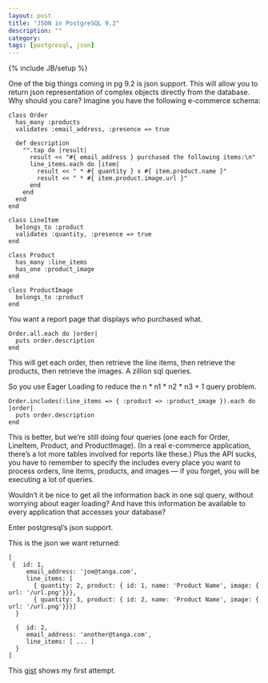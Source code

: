 ```yaml
---
layout: post
title: "JSON in PostgreSQL 9.2"
description: ""
category:
tags: [postgresql, json]
---
```

{% include JB/setup %}

One of the big things coming in pg 9.2 is json support. This will allow you to return json representation of complex objects directly from the database.
Why should you care?  Imagine you have the following e-commerce schema:

    class Order
      has_many :products
      validates :email_address, :presence => true

      def description
        "".tap do |result|
          result << "#{ email_address } purchased the following items:\n"
          line_items.each do |item|
            result << " * #{ quantity } x #{ item.product.name }"
            result << " * #{ item.product.image.url }"
          end
        end
      end
    end

    class LineItem
      belongs_to :product
      validates :quantity, :presence => true
    end

    class Product
      has_many :line_items
      has_one :product_image
    end

    class ProductImage
      belongs_to :product
    end

You want a report page that displays who purchased what.

    Order.all.each do |order|
      puts order.description
    end

This will get each order, then retrieve the line items, then retrieve the products, then retrieve the images. A zillion sql queries.

So you use Eager Loading to reduce the n * n1 * n2 * n3 + 1 query problem.

    Order.includes(:line_items => { :product => :product_image }).each do |order|
      puts order.description
    end

This is better, but we’re still doing four queries (one each for Order, LineItem, Product, and ProductImage).
(In a real e-commerce application, there’s a lot more tables involved for reports like these.)
Plus the API sucks, you have to remember to specify the includes every place you want to process orders,
line items, products, and images — if you forget, you will be executing a lot of queries.

Wouldn’t it be nice to get all the information back in one sql query, without worrying about eager loading?
And have this information be available to every application that accesses your database?

Enter postgresql’s json support.

This is the json we want returned:

    [
     {  id: 1,
         email_address: 'joe@tanga.com',
         line_items: [
           { quantity: 2, product: { id: 1, name: 'Product Name', image: { url: '/url.png'}}},
           { quantity: 3, product: { id: 2, name: 'Product Name', image: { url: '/url.png'}}}]
      }

      {  id: 2,
         email_address: 'another@tanga.com',
         line_items: [ ... ]
      }
    ]

This [gist](https://raw.github.com/gist/3021435/6158b38673b7168ad7666744d740ac9f82f19304/gistfile1.txt)
shows my first attempt.
